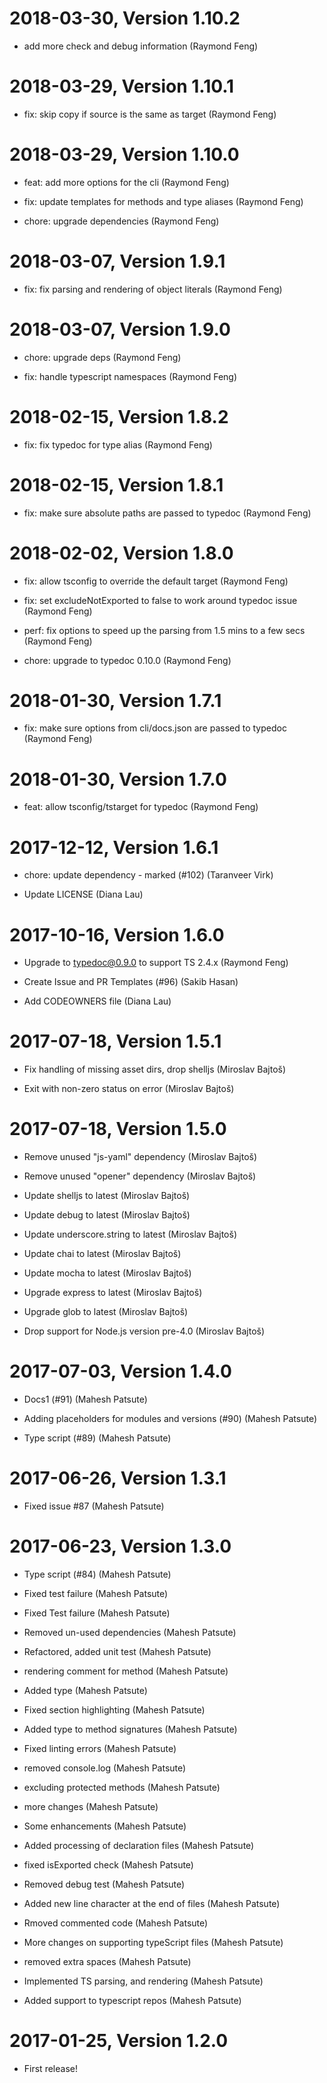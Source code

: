 2018-03-30, Version 1.10.2
==========================

 * add more check and debug information (Raymond Feng)


2018-03-29, Version 1.10.1
==========================

 * fix: skip copy if source is the same as target (Raymond Feng)


2018-03-29, Version 1.10.0
==========================

 * feat: add more options for the cli (Raymond Feng)

 * fix: update templates for methods and type aliases (Raymond Feng)

 * chore: upgrade dependencies (Raymond Feng)


2018-03-07, Version 1.9.1
=========================

 * fix: fix parsing and rendering of object literals (Raymond Feng)


2018-03-07, Version 1.9.0
=========================

 * chore: upgrade deps (Raymond Feng)

 * fix: handle typescript namespaces (Raymond Feng)


2018-02-15, Version 1.8.2
=========================

 * fix: fix typedoc for type alias (Raymond Feng)


2018-02-15, Version 1.8.1
=========================

 * fix: make sure absolute paths are passed to typedoc (Raymond Feng)


2018-02-02, Version 1.8.0
=========================

 * fix: allow tsconfig to override the default target (Raymond Feng)

 * fix: set excludeNotExported to false to work around typedoc issue (Raymond Feng)

 * perf: fix options to speed up the parsing from 1.5 mins to a few secs (Raymond Feng)

 * chore: upgrade to typedoc 0.10.0 (Raymond Feng)


2018-01-30, Version 1.7.1
=========================

 * fix: make sure options from cli/docs.json are passed to typedoc (Raymond Feng)


2018-01-30, Version 1.7.0
=========================

 * feat: allow tsconfig/tstarget for typedoc (Raymond Feng)


2017-12-12, Version 1.6.1
=========================

 * chore: update dependency - marked (#102) (Taranveer Virk)

 * Update LICENSE (Diana Lau)


2017-10-16, Version 1.6.0
=========================

 * Upgrade to typedoc@0.9.0 to support TS 2.4.x (Raymond Feng)

 * Create Issue and PR Templates (#96) (Sakib Hasan)

 * Add CODEOWNERS file (Diana Lau)


2017-07-18, Version 1.5.1
=========================

 * Fix handling of missing asset dirs, drop shelljs (Miroslav Bajtoš)

 * Exit with non-zero status on error (Miroslav Bajtoš)


2017-07-18, Version 1.5.0
=========================

 * Remove unused "js-yaml" dependency (Miroslav Bajtoš)

 * Remove unused "opener" dependency (Miroslav Bajtoš)

 * Update shelljs to latest (Miroslav Bajtoš)

 * Update debug to latest (Miroslav Bajtoš)

 * Update underscore.string to latest (Miroslav Bajtoš)

 * Update chai to latest (Miroslav Bajtoš)

 * Update mocha to latest (Miroslav Bajtoš)

 * Upgrade express to latest (Miroslav Bajtoš)

 * Upgrade glob to latest (Miroslav Bajtoš)

 * Drop support for Node.js version pre-4.0 (Miroslav Bajtoš)


2017-07-03, Version 1.4.0
=========================

 * Docs1 (#91) (Mahesh Patsute)

 * Adding placeholders for modules and versions (#90) (Mahesh Patsute)

 * Type script (#89) (Mahesh Patsute)


2017-06-26, Version 1.3.1
=========================

 * Fixed issue #87 (Mahesh Patsute)


2017-06-23, Version 1.3.0
=========================

 * Type script (#84) (Mahesh Patsute)

 * Fixed test failure (Mahesh Patsute)

 * Fixed Test failure (Mahesh Patsute)

 * Removed un-used dependencies (Mahesh Patsute)

 * Refactored, added unit test (Mahesh Patsute)

 * rendering comment for method (Mahesh Patsute)

 * Added type (Mahesh Patsute)

 * Fixed section highlighting (Mahesh Patsute)

 * Added type to method signatures (Mahesh Patsute)

 * Fixed linting errors (Mahesh Patsute)

 * removed console.log (Mahesh Patsute)

 * excluding protected methods (Mahesh Patsute)

 * more changes (Mahesh Patsute)

 * Some enhancements (Mahesh Patsute)

 * Added processing of declaration files (Mahesh Patsute)

 * fixed isExported check (Mahesh Patsute)

 * Removed debug test (Mahesh Patsute)

 * Added new line character at the end of files (Mahesh Patsute)

 * Rmoved commented code (Mahesh Patsute)

 * More changes on supporting typeScript files (Mahesh Patsute)

 * removed extra spaces (Mahesh Patsute)

 * Implemented TS parsing, and rendering (Mahesh Patsute)

 * Added support to typescript repos (Mahesh Patsute)


2017-01-25, Version 1.2.0
=========================

 * First release!
